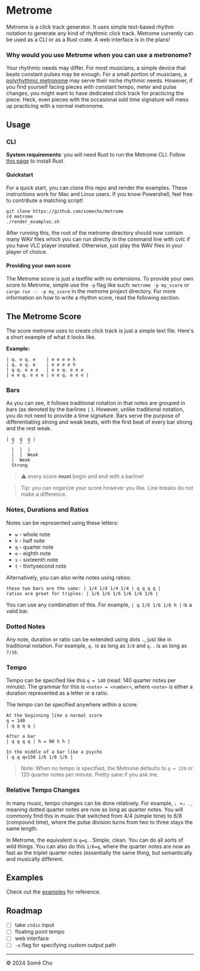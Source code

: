 # Metrome

Metrome is a click track generator. It uses simple text-based rhythm notation to
generate any kind of rhythmic click track. Metrome currently can be used as a
CLI or as a Rust crate. A web interface is in the plans!

### Why would you use Metrome when you can use a metronome? 

Your rhythmic needs may differ. For most musicians, a simple device that beats
constant pulses may be enough. For a small portion of musicians, a
[polyrhythmic metronome](https://github.com/somecho/polymetro) may serve their
niche rhythmic needs. However, if you find yourself facing pieces with constant
tempo, meter and pulse changes, you might want to have dedicated click track
for practicing the piece. Heck, even pieces with the occasional odd time
signature will mess up practicing with a normal metronome.

## Usage
### CLI 
**System requirements**: you will need Rust to run the Metrome CLI. Follow [this
page](https://www.rust-lang.org/tools/install) to install Rust.

#### Quickstart
For a quick start, you can clone this repo and render the examples. These
instructions work for Mac and Linux users. If you know Powershell, feel free to
contribute a matching script!

```
git clone https://github.com/somecho/metrome
cd metrome
./render_examples.sh
```

After running this, the root of the metrome directory should now contain many
WAV files which you can run directly in the command line with cvlc if you have
VLC player installed. Otherwise, just play the WAV files in your player of
choice.

#### Providing your own score
The Metrome score is just a textfile with no extensions. To provide your own
score to Metrome, simple use the `-p` flag like such: `metrome -p my_score` or
`cargo run -- -p my_score` in the metrome project directory. For more
information on how to write a rhythm score, read the following section.

## The Metrome Score

The score metrome uses to create click track is just a simple text file. Here's
a short example of what it looks like.


**Example:**

```
| q. e q. e    | e e e e h 
| q. e q. e    | e e e e h 
| q q. e e e   | e e q. e e e
| e e q. e e e | e e q. e e e | 
```

### Bars

As you can see, it follows traditional notation in that notes are grouped in
bars (as denoted by the barlines `|` ). However, unlike traditional notation,
you do not need to provide a time signature. Bars serve the purpose of
differentiating strong and weak beats, with the first beat of every bar strong
and the rest weak.

```
| q  q  q |
  ^  ^  ^
  |  |  |
  |  |  Weak
  |  Weak
  Strong
```

> ⚠ every score **must** begin and end with a barline!

> Tip: you can organize your score however you like. Line breaks do not make a
> difference.

### Notes, Durations and Ratios

Notes can be represented using these letters:
- `w` - whole note
- `h` - half note
- `q` - quarter note
- `e` - eighth note
- `s` - sixteenth note
- `t` - thirtysecond note

Alternatively, you can also write notes using ratios:

```
these two bars are the same: | 1/4 1/4 1/4 1/4 | q q q q |
ratios are great for triples: | 1/6 1/6 1/6 1/6 1/6 1/6 | 
```

You can use any combination of this. For example, `| q 1/6 1/6 1/6 h |` is a
valid bar.

### Dotted Notes

Any note, duration or ratio can be extended using dots `.`, just like in
traditional notation. For example, `q.` is as long as `3/8` and `q..` is as
long as `7/16`.

### Tempo
Tempo can be specified like this `q = 140` (read: 140 quarter notes per
minute). The grammar for this is `<note> = <number>`, where `<note>` is either
a duration represented as a letter or a ratio.

The tempo can be specified anywhere within a score:
```
At the beginning like a normal score
q = 140
| q q q q |

After a bar 
| q q q q | h = 90 h h |

In the middle of a bar like a psycho
| q q q=150 1/6 1/6 1/6 |
```

> Note: When no tempo is specified, the Metrome defaults to `q = 120` or 120
> quarter notes per minute. Pretty sane if you ask me.

### Relative Tempo Changes
In many music, tempo changes can be done relatively. For example, ♩=♩. ,
meaning dotted quarter notes are now as long as quarter notes. You will
commonly find this in music that switched from 4/4 (simple time) to 6/8
(compound time), where the pulse division turns from two to three stays the
same length.

In Metrome, the equivalent is `q=q.`. Simple, clean. You can do all sorts of
wild things. You can also do this `1/6=q`, where the quarter notes are now as
fast as the triplet quarter notes (essentially the same thing, but semantically
and musically different.

## Examples

Check out the [examples](./examples/valid) for reference.

## Roadmap 
- [ ] take `stdin` input
- [ ] floating point tempo 
- [ ] web interface
- [ ] `-o` flag for specifying custom output path

---

© 2024 Somē Cho
